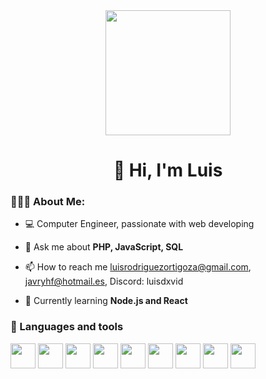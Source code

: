 <div id="header" align="center">
  <img src="https://media.giphy.com/media/26tn33aiTi1jkl6H6/giphy.gif"width="200"/>
  <h1 align="center">👋 Hi, I'm Luis</h1>
</div>

### 👨🏻‍💻 About Me: 

- 💻 Computer Engineer, passionate with web developing
  
- 💬 Ask me about **PHP, JavaScript, SQL**

- 📫 How to reach me luisrodriguezortigoza@gmail.com, javryhf@hotmail.es, Discord: luisdxvid

- 🌱 Currently learning **Node.js and React**

###

<div align="left">
  <h3>🔨 Languages and tools</h3>
  <div>
    <img
      src="https://cdn.jsdelivr.net/gh/devicons/devicon/icons/html5/html5-original-wordmark.svg"
      width="40"
      height="40"
    />
    <img
      src="https://cdn.jsdelivr.net/gh/devicons/devicon/icons/css3/css3-original.svg"
      width="40"
      height="40"
    />
    <img
      src="https://cdn.jsdelivr.net/gh/devicons/devicon/icons/javascript/javascript-original.svg"
      width="40"
      height="40"
    />
    <img
      src="https://cdn.jsdelivr.net/gh/devicons/devicon/icons/mysql/mysql-original-wordmark.svg"
      width="40"
      height="40"
    />
    <img
      src="https://cdn.jsdelivr.net/gh/devicons/devicon/icons/php/php-original.svg"
      width="40"
      height="40"
    />
    <img
      src="https://cdn.jsdelivr.net/gh/devicons/devicon/icons/nodejs/nodejs-plain.svg"
      width="40"
      height="40"
    />
    <img
      src="https://cdn.jsdelivr.net/gh/devicons/devicon/icons/react/react-original.svg"
      width="40"
      height="40"
    />
    <img
      src="https://cdn.jsdelivr.net/gh/devicons/devicon/icons/bootstrap/bootstrap-original.svg"
      width="40"
      height="40"
    />
    <img
      src="https://cdn.jsdelivr.net/gh/devicons/devicon/icons/git/git-original.svg"
      width="40"
      height="40"
    />
  </div>
</div>

  
